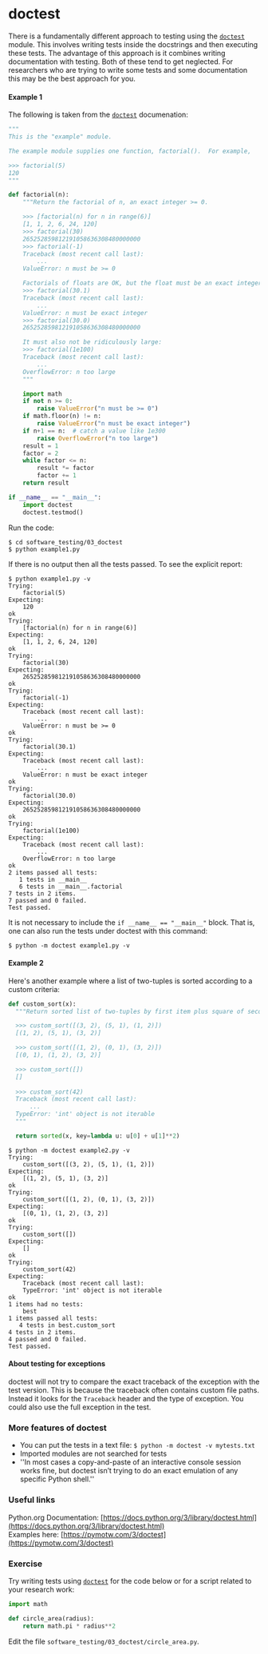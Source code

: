 # doctest

There is a fundamentally different approach to testing using the [`doctest`](https://docs.python.org/3/library/doctest.html) module. This
involves writing tests inside the docstrings and then executing these tests. The advantage of this approach is it combines writing
documentation with testing. Both of these tend to get neglected. For researchers who are trying to write some tests and some documentation
this may be the best approach for you.

#### Example 1

The following is taken from the [`doctest`](https://docs.python.org/3/library/doctest.html) documenation:

```python
"""
This is the "example" module.

The example module supplies one function, factorial().  For example,

>>> factorial(5)
120
"""

def factorial(n):
    """Return the factorial of n, an exact integer >= 0.

    >>> [factorial(n) for n in range(6)]
    [1, 1, 2, 6, 24, 120]
    >>> factorial(30)
    265252859812191058636308480000000
    >>> factorial(-1)
    Traceback (most recent call last):
        ...
    ValueError: n must be >= 0

    Factorials of floats are OK, but the float must be an exact integer:
    >>> factorial(30.1)
    Traceback (most recent call last):
        ...
    ValueError: n must be exact integer
    >>> factorial(30.0)
    265252859812191058636308480000000

    It must also not be ridiculously large:
    >>> factorial(1e100)
    Traceback (most recent call last):
        ...
    OverflowError: n too large
    """

    import math
    if not n >= 0:
        raise ValueError("n must be >= 0")
    if math.floor(n) != n:
        raise ValueError("n must be exact integer")
    if n+1 == n:  # catch a value like 1e300
        raise OverflowError("n too large")
    result = 1
    factor = 2
    while factor <= n:
        result *= factor
        factor += 1
    return result

if __name__ == "__main__":
    import doctest
    doctest.testmod()
```

Run the code:

```
$ cd software_testing/03_doctest
$ python example1.py
```

If there is no output then all the tests passed. To see the explicit report:

```
$ python example1.py -v
Trying:
    factorial(5)
Expecting:
    120
ok
Trying:
    [factorial(n) for n in range(6)]
Expecting:
    [1, 1, 2, 6, 24, 120]
ok
Trying:
    factorial(30)
Expecting:
    265252859812191058636308480000000
ok
Trying:
    factorial(-1)
Expecting:
    Traceback (most recent call last):
        ...
    ValueError: n must be >= 0
ok
Trying:
    factorial(30.1)
Expecting:
    Traceback (most recent call last):
        ...
    ValueError: n must be exact integer
ok
Trying:
    factorial(30.0)
Expecting:
    265252859812191058636308480000000
ok
Trying:
    factorial(1e100)
Expecting:
    Traceback (most recent call last):
        ...
    OverflowError: n too large
ok
2 items passed all tests:
   1 tests in __main__
   6 tests in __main__.factorial
7 tests in 2 items.
7 passed and 0 failed.
Test passed.
```

It is not necessary to include the `if __name__ == "__main__"` block. That is, one can also run the tests under doctest with this command:

```
$ python -m doctest example1.py -v
```

#### Example 2

Here's another example where a list of two-tuples is sorted according to a custom criteria:

```python
def custom_sort(x):
  """Return sorted list of two-tuples by first item plus square of second item.

  >>> custom_sort([(3, 2), (5, 1), (1, 2)])
  [(1, 2), (5, 1), (3, 2)]

  >>> custom_sort([(1, 2), (0, 1), (3, 2)])
  [(0, 1), (1, 2), (3, 2)]

  >>> custom_sort([])
  []
  
  >>> custom_sort(42)
  Traceback (most recent call last):
      ...
  TypeError: 'int' object is not iterable
  """

  return sorted(x, key=lambda u: u[0] + u[1]**2)
```

```
$ python -m doctest example2.py -v
Trying:
    custom_sort([(3, 2), (5, 1), (1, 2)])
Expecting:
    [(1, 2), (5, 1), (3, 2)]
ok
Trying:
    custom_sort([(1, 2), (0, 1), (3, 2)])
Expecting:
    [(0, 1), (1, 2), (3, 2)]
ok
Trying:
    custom_sort([])
Expecting:
    []
ok
Trying:
    custom_sort(42)
Expecting:
    Traceback (most recent call last):
    TypeError: 'int' object is not iterable
ok
1 items had no tests:
    best
1 items passed all tests:
   4 tests in best.custom_sort
4 tests in 2 items.
4 passed and 0 failed.
Test passed.
```

#### About testing for exceptions

doctest will not try to compare the exact traceback of the exception with the test version. This is because the traceback often contains custom file paths. Instead it looks for the `Traceback` header and the type of exception. You could also use the full exception in the test.

### More features of doctest

+ You can put the tests in a text file: `$ python -m doctest -v mytests.txt`  
+ Imported modules are not searched for tests  
+ ''In most cases a copy-and-paste of an interactive console session works fine, but doctest isn’t trying to do an exact emulation of any specific Python shell.''  

### Useful links

Python.org Documentation: [https://docs.python.org/3/library/doctest.html](https://docs.python.org/3/library/doctest.html)  
Examples here: [https://pymotw.com/3/doctest](https://pymotw.com/3/doctest)  

### Exercise

Try writing tests using [`doctest`](https://docs.python.org/3/library/doctest.html) for the code below or for a script related to your research work:

```python
import math

def circle_area(radius):
    return math.pi * radius**2
```

Edit the file `software_testing/03_doctest/circle_area.py`.

